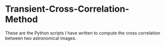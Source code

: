 # Transient-Cross-Correlation-Method
These are the Python scripts I have written to compute the cross correlation between two astronomical images. 
